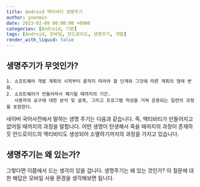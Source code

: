 ```yaml
---
title: Android 액티비티 생명주기
author: yoonmin
date: 2023-02-09 00:00:00 +0900
categories: [Android, 기본]
tags: [Android, 모바일, 안드로이드, 생명주기, 개발]
render_with_liquid: false
---
```


## 생명주기가 무엇인가?

```
1. 소프트웨어 개발 계획의 시작부터 끝까지 따라야 할 단계와 그것에 따른 계획의 형태 변화.
2. 소프트웨어가 만들어져서 폐기될 때까지의 기간. 
   사용자의 요구에 대한 분석 및 설계, 그리고 프로그램 작성을 거쳐 운용되는 일련의 과정을 포함한다.
```

네이버 국어사전에서 말하는 생명 주기는 다음과 같습니다. 즉, 액티비티가 만들어지고 없어질 때까지의 과정을 말합니다. 어떤 생명이 탄생해서 죽을 때까지의 과정이 존재하듯 안드로이드의 액티비티도 생성되어 소멸하기까지의 과정을 가지고 있습니다. 



## 생명주기는 왜 있는가?

그렇다면 이쯤에서 드는 생각이 있을 겁니다. 생명주기는 왜 있는 것인가? 이 질문에 대한 해답은 모바일 사용 환경을 생각해보면 됩니다.
